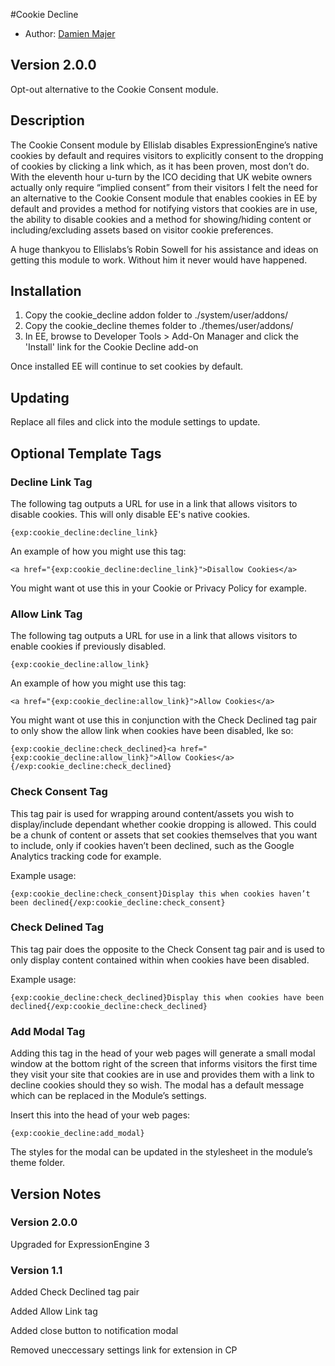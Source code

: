#Cookie Decline

* Author: [Damien Majer](http://www.damienmajer.com/)

## Version 2.0.0

Opt-out alternative to the Cookie Consent module.

## Description

The Cookie Consent module by Ellislab disables ExpressionEngine’s native cookies by default and requires visitors to explicitly consent to the dropping of cookies by clicking a link which, as it has been proven, most don’t do. With the eleventh hour u-turn by the ICO deciding that UK webite owners actually only require “implied consent” from their visitors I felt the need for an alternative to the Cookie Consent module that enables cookies in EE by default and provides a method for notifying vistors that cookies are in use, the ability to disable cookies and a method for showing/hiding content or including/excluding assets based on visitor cookie preferences.

A huge thankyou to Ellislabs’s Robin Sowell for his assistance and ideas on getting this module to work. Without him it never would have happened.

## Installation

1. Copy the cookie_decline addon folder to ./system/user/addons/
1. Copy the cookie_decline themes folder to ./themes/user/addons/
3. In EE, browse to Developer Tools > Add-On Manager and click the 'Install' link for the Cookie Decline add-on

Once installed EE will continue to set cookies by default.

## Updating

Replace all files and click into the module settings to update.

## Optional Template Tags

### Decline Link Tag

The following tag outputs a URL for use in a link that allows visitors to disable cookies. This will only disable EE's native cookies.

	{exp:cookie_decline:decline_link}

An example of how you might use this tag:

	<a href="{exp:cookie_decline:decline_link}">Disallow Cookies</a>

You might want ot use this in your Cookie or Privacy Policy for example.

### Allow Link Tag

The following tag outputs a URL for use in a link that allows visitors to enable cookies if previously disabled.

	{exp:cookie_decline:allow_link}

An example of how you might use this tag:

	<a href="{exp:cookie_decline:allow_link}">Allow Cookies</a>

You might want ot use this in conjunction with the Check Declined tag pair to only show the allow link when cookies have been disabled, lke so:

	{exp:cookie_decline:check_declined}<a href="{exp:cookie_decline:allow_link}">Allow Cookies</a>{/exp:cookie_decline:check_declined}

### Check Consent Tag

This tag pair is used for wrapping around content/assets you wish to display/include dependant whether cookie dropping is allowed. This could be a chunk of content or assets that set cookies themselves that you want to include, only if cookies haven’t been declined, such as the Google Analytics tracking code for example.

Example usage:

	{exp:cookie_decline:check_consent}Display this when cookies haven’t been declined{/exp:cookie_decline:check_consent}

### Check Delined Tag

This tag pair does the opposite to the Check Consent tag pair and is used to only display content contained within when cookies have been disabled.

Example usage:

	{exp:cookie_decline:check_declined}Display this when cookies have been declined{/exp:cookie_decline:check_declined}

### Add Modal Tag

Adding this tag in the head of your web pages will generate a small modal window at the bottom right of the screen that informs visitors the first time they visit your site that cookies are in use and provides them with a link to decline cookies should they so wish. The modal has a default message which can be replaced in the Module’s settings.

Insert this into the head of your web pages:

	{exp:cookie_decline:add_modal}

The styles for the modal can be updated in the stylesheet in the module’s theme folder.

## Version Notes

### Version 2.0.0

Upgraded for ExpressionEngine 3

### Version 1.1

Added Check Declined tag pair

Added Allow Link tag

Added close button to notification modal

Removed uneccessary settings link for extension in CP